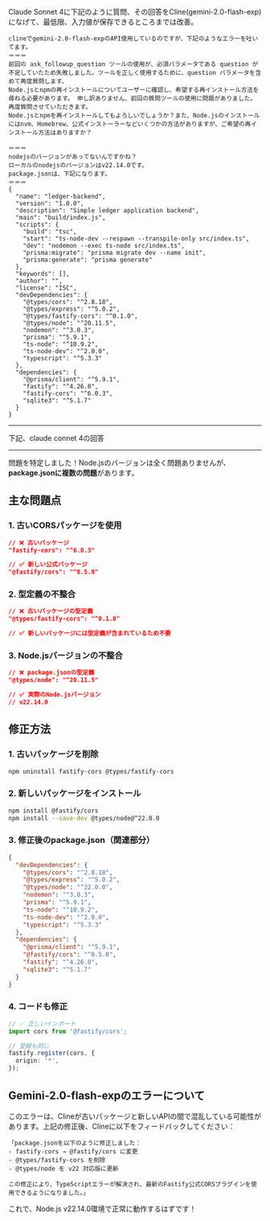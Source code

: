 Claude Sonnet 4に下記のように質問、その回答をCline(gemini-2.0-flash-exp)になげて、最低限、入力値が保存できるところまでは改善。
```
clineでgemini-2.0-flash-expのAPI使用しているのですが、下記のようなエラーを吐いてます。
＝＝＝
前回の ask_followup_question ツールの使用が、必須パラメータである question が不足していたため失敗しました。ツールを正しく使用するために、question パラメータを含めて再度質問します。
Node.jsとnpmの再インストールについてユーザーに確認し、希望する再インストール方法を尋ねる必要があります。 申し訳ありません、前回の質問ツールの使用に問題がありました。再度質問させていただきます。
Node.jsとnpmを再インストールしてもよろしいでしょうか？また、Node.jsのインストールにはnvm、Homebrew、公式インストーラーなどいくつかの方法がありますが、ご希望の再インストール方法はありますか？

＝＝＝
nodejsのバージョンがあってないんですかね？
ローカルのnodejsのバージョンはv22.14.0です。
package.jsonは、下記になります。
＝＝＝
{
  "name": "ledger-backend",
  "version": "1.0.0",
  "description": "Simple ledger application backend",
  "main": "build/index.js",
  "scripts": {
    "build": "tsc",
    "start": "ts-node-dev --respawn --transpile-only src/index.ts",
    "dev": "nodemon --exec ts-node src/index.ts",
    "prisma:migrate": "prisma migrate dev --name init",
    "prisma:generate": "prisma generate"
  },
  "keywords": [],
  "author": "",
  "license": "ISC",
  "devDependencies": {
    "@types/cors": "^2.8.18",
    "@types/express": "^5.0.2",
    "@types/fastify-cors": "^0.1.0",
    "@types/node": "^20.11.5",
    "nodemon": "^3.0.3",
    "prisma": "^5.9.1",
    "ts-node": "^10.9.2",
    "ts-node-dev": "^2.0.0",
    "typescript": "^5.3.3"
  },
  "dependencies": {
    "@prisma/client": "^5.9.1",
    "fastify": "^4.26.0",
    "fastify-cors": "^6.0.3",
    "sqlite3": "^5.1.7"
  }
}
```
---
下記、claude connet 4の回答

---
問題を特定しました！Node.jsのバージョンは全く問題ありませんが、**package.jsonに複数の問題**があります。

## 主な問題点

### 1. 古いCORSパッケージを使用
```json
// ❌ 古いパッケージ
"fastify-cors": "^6.0.3"

// ✅ 新しい公式パッケージ
"@fastify/cors": "^8.5.0"
```

### 2. 型定義の不整合
```json
// ❌ 古いパッケージの型定義
"@types/fastify-cors": "^0.1.0"

// ✅ 新しいパッケージには型定義が含まれているため不要
```

### 3. Node.jsバージョンの不整合
```json
// ❌ package.jsonの型定義
"@types/node": "^20.11.5"

// ✅ 実際のNode.jsバージョン
// v22.14.0
```

## 修正方法

### 1. 古いパッケージを削除
```bash
npm uninstall fastify-cors @types/fastify-cors
```

### 2. 新しいパッケージをインストール
```bash
npm install @fastify/cors
npm install --save-dev @types/node@^22.0.0
```

### 3. 修正後のpackage.json（関連部分）
```json
{
  "devDependencies": {
    "@types/cors": "^2.8.18",
    "@types/express": "^5.0.2",
    "@types/node": "^22.0.0",
    "nodemon": "^3.0.3",
    "prisma": "^5.9.1",
    "ts-node": "^10.9.2",
    "ts-node-dev": "^2.0.0",
    "typescript": "^5.3.3"
  },
  "dependencies": {
    "@prisma/client": "^5.9.1",
    "@fastify/cors": "^8.5.0",
    "fastify": "^4.26.0",
    "sqlite3": "^5.1.7"
  }
}
```

### 4. コードも修正
```typescript
// ✅ 正しいインポート
import cors from '@fastify/cors';

// 登録も同じ
fastify.register(cors, {
  origin: '*',
});
```

## Gemini-2.0-flash-expのエラーについて

このエラーは、Clineが古いパッケージと新しいAPIの間で混乱している可能性があります。上記の修正後、Clineに以下をフィードバックしてください：

```
「package.jsonを以下のように修正しました：
- fastify-cors → @fastify/cors に変更
- @types/fastify-cors を削除
- @types/node を v22 対応版に更新

この修正により、TypeScriptエラーが解決され、最新のFastify公式CORSプラグインを使用できるようになりました。」
```

これで、Node.js v22.14.0環境で正常に動作するはずです！
